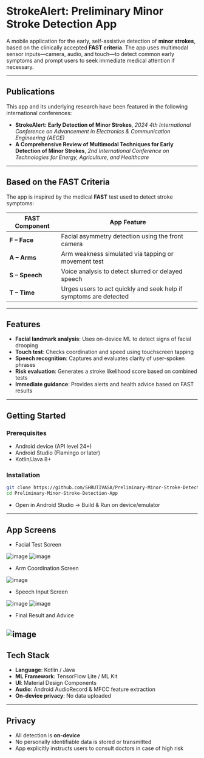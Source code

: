 # StrokeAlert: Preliminary Minor Stroke Detection App

A mobile application for the early, self-assistive detection of **minor strokes**, based on the clinically accepted **FAST criteria**. The app uses multimodal sensor inputs—camera, audio, and touch—to detect common early symptoms and prompt users to seek immediate medical attention if necessary.

---

## Publications

This app and its underlying research have been featured in the following international conferences:

* **StrokeAlert: Early Detection of Minor Strokes**, *2024 4th International Conference on Advancement in Electronics & Communication Engineering (AECE)*
* **A Comprehensive Review of Multimodal Techniques for Early Detection of Minor Strokes**, *2nd International Conference on Technologies for Energy, Agriculture, and Healthcare*

---

## Based on the FAST Criteria

The app is inspired by the medical **FAST** test used to detect stroke symptoms:

| FAST Component | App Feature                                                       |
| -------------- | ----------------------------------------------------------------- |
| **F – Face**   | Facial asymmetry detection using the front camera                 |
| **A – Arms**   | Arm weakness simulated via tapping or movement test               |
| **S – Speech** | Voice analysis to detect slurred or delayed speech                |
| **T – Time**   | Urges users to act quickly and seek help if symptoms are detected |

---

## Features

* **Facial landmark analysis**: Uses on-device ML to detect signs of facial drooping
* **Touch test**: Checks coordination and speed using touchscreen tapping
* **Speech recognition**: Captures and evaluates clarity of user-spoken phrases
* **Risk evaluation**: Generates a stroke likelihood score based on combined tests
* **Immediate guidance**: Provides alerts and health advice based on FAST results

---

## Getting Started

### Prerequisites

* Android device (API level 24+)
* Android Studio (Flamingo or later)
* Kotlin/Java 8+

### Installation

```bash
git clone https://github.com/SHRUTIVASA/Preliminary-Minor-Stroke-Detection-App.git
cd Preliminary-Minor-Stroke-Detection-App
```

* Open in Android Studio → Build & Run on device/emulator

---

## App Screens 

- Facial Test Screen

![image](https://github.com/user-attachments/assets/e581377f-f73f-461c-92e7-4befc391cfc5)
![image](https://github.com/user-attachments/assets/7c470e12-3a5f-404b-a4a7-0cf510a574f2)

- Arm Coordination Screen

![image](https://github.com/user-attachments/assets/d5801b9f-20a5-4107-b2ad-02f97bc25f60)

- Speech Input Screen

![image](https://github.com/user-attachments/assets/a969a60a-71d0-42b7-9d5e-9dea64a6ebbb)
![image](https://github.com/user-attachments/assets/61791cf7-da4d-4338-ab89-c9caab9142f1)

- Final Result and Advice

![image](https://github.com/user-attachments/assets/f259dc32-ca67-4086-91c2-2aac0593509a)
---

## Tech Stack

* **Language**: Kotlin / Java
* **ML Framework**: TensorFlow Lite / ML Kit
* **UI**: Material Design Components
* **Audio**: Android AudioRecord & MFCC feature extraction
* **On-device privacy**: No data uploaded

---

## Privacy

* All detection is **on-device**
* No personally identifiable data is stored or transmitted
* App explicitly instructs users to consult doctors in case of high risk
